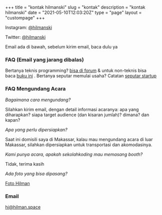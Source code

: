 +++
title = "kontak hilmanski"
slug = "kontak"
description = "kontak hilmanski"
date = "2021-05-10T12:03:20Z"
type = "page"
layout = "custompage"
+++ 


Instagram: [@hilmanski](https://www.instagram.com/hilmanski/)

Twitter: [@hilmanski](https://twitter.com/hilmanski)

Email ada di bawah, sebelum kirim email, baca dulu ya

### FAQ (Email yang jarang dibalas)

Bertanya teknis programming? [bisa di forum](https://sekolahkoding.com/forum) & untuk non-teknis bisa baca [buku ini](https://bit.ly/hadiah-programmer) . Bertanya seputar memulai usaha? Catatan [](https://hilman.space/blog/startup) [seputar startup](https://hilman.space/startup)

### FAQ Mengundang Acara

_Bagaimana cara mengundang?_

Silahkan kirim email, dengan detail informasi acaranya: apa yang diharapkan? siapa target audience (dan kisaran jumlah)? dimana? dan kapan?

_Apa yang perlu dipersiapkan?_

Saat ini domisili saya di Makassar, kalau mau mengundang acara di luar Makassar, silahkan dipersiapkan untuk transportasi dan akomodasinya.

_Kami punya acara, apakah sekolahkoding mau memasang booth?_

Tidak, terima kasih

_Ada foto yang bisa dipasang?_

[Foto Hilman](https://i.ibb.co/CwM3Q7F/pp.jpg)

### Email

[hi@hilman.space](mailto:hi@hilman.space)

